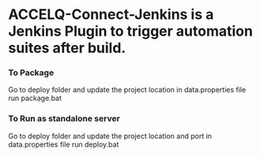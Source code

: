 # ACCELQ-Connect-Jenkins is a Jenkins Plugin to trigger automation suites after build.

### To Package
 Go to deploy folder and update the project location in data.properties file
 run package.bat



### To Run as standalone server
 Go to deploy folder and update the project location and port in data.properties file
 run deploy.bat

